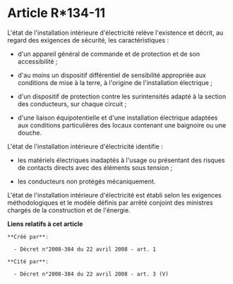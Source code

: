 # Article R*134-11

L'état de l'installation intérieure d'électricité relève l'existence et décrit, au regard des exigences de sécurité, les
caractéristiques : 

- d'un appareil général de commande et de protection et de son accessibilité ; 

- d'au moins un dispositif différentiel de sensibilité appropriée aux conditions de mise à la terre, à l'origine de
l'installation électrique ; 

- d'un dispositif de protection contre les surintensités adapté à la section des conducteurs, sur chaque circuit ; 

- d'une liaison équipotentielle et d'une installation électrique adaptées aux conditions particulières des locaux contenant
une baignoire ou une douche. 

L'état de l'installation intérieure d'électricité identifie : 

- les matériels électriques inadaptés à l'usage ou présentant des risques de contacts directs avec des éléments sous
tension ; 

- les conducteurs non protégés mécaniquement. 

L'état de l'installation intérieure d'électricité est établi selon les exigences méthodologiques et le modèle définis par
arrêté conjoint des ministres chargés de la construction et de l'énergie.

**Liens relatifs à cet article**

	**Créé par**:

	  - Décret n°2008-384 du 22 avril 2008 - art. 1

	**Cité par**:

	  - Décret n°2008-384 du 22 avril 2008 - art. 3 (V)
